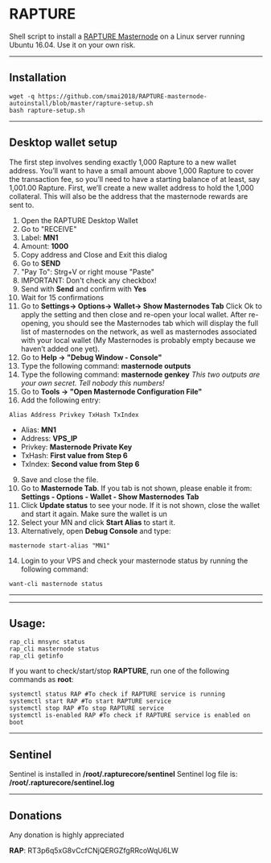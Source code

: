 # RAPTURE
Shell script to install a [RAPTURE Masternode](https://our-rapture.com/) on a Linux server running Ubuntu 16.04. Use it on your own risk.
***

## Installation
```
wget -q https://github.com/smai2018/RAPTURE-masternode-autoinstall/blob/master/rapture-setup.sh
bash rapture-setup.sh
```
***

## Desktop wallet setup  

The first step involves sending exactly 1,000 Rapture to a new wallet address. You’ll want to have a small
amount above 1,000 Rapture to cover the transaction fee, so you’ll need to have a starting balance of at least,
say 1,001.00 Rapture. First, we’ll create a new wallet address to hold the 1,000 collateral. This will also be the
address that the masternode rewards are sent to.

1.  Open the RAPTURE Desktop Wallet
2.  Go to "RECEIVE"
3.  Label: **MN1**
4.  Amount: **1000**
5.  Copy address and Close and Exit this dialog
6.  Go to **SEND**
7.  "Pay To": Strg+V or right mouse "Paste"
8.  IMPORTANT: Don't check any checkbox!
9.  Send with **Send** and confirm with **Yes**
10. Wait for 15 confirmations
11. Go to **Settings-> Options-> Wallet-> Show Masternodes Tab** 
    Click Ok to apply the setting and then close and re-open your local wallet. After re-opening, you should see the
    Masternodes tab which will display the full list of masternodes on the network, as well as masternodes
    associated with your local wallet (My Masternodes is probably empty because we haven’t added one yet).
12. Go to **Help -> "Debug Window - Console"**
13. Type the following command: **masternode outputs** 
14. Type the following command: **masternode genkey**
    *This two outputs are your own secret. Tell nobody this numbers!*
15. Go to  **Tools -> "Open Masternode Configuration File"**
16. Add the following entry:
```
Alias Address Privkey TxHash TxIndex
```
* Alias: **MN1**
* Address: **VPS_IP**
* Privkey: **Masternode Private Key**
* TxHash: **First value from Step 6**
* TxIndex:  **Second value from Step 6**
9. Save and close the file.
10. Go to **Masternode Tab**. If you tab is not shown, please enable it from: **Settings - Options - Wallet - Show Masternodes Tab**
11. Click **Update status** to see your node. If it is not shown, close the wallet and start it again. Make sure the wallet is un
12. Select your MN and click **Start Alias** to start it.
13. Alternatively, open **Debug Console** and type:
```
masternode start-alias "MN1"
``` 
14. Login to your VPS and check your masternode status by running the following command:
```
want-cli masternode status
```
***
***

## Usage:
```
rap_cli mnsync status
rap_cli masternode status  
rap_cli getinfo
```
If you want to check/start/stop **RAPTURE**, run one of the following commands as **root**:

```
systemctl status RAP #To check if RAPTURE service is running
systemctl start RAP #To start RAPTURE service
systemctl stop RAP #To stop RAPTURE service
systemctl is-enabled RAP #To check if RAPTURE service is enabled on boot
```  
***

## Sentinel

Sentinel is installed in **/root/.rapturecore/sentinel** 
Sentinel log file is: **/root/.rapturecore/sentinel.log**
***

## Donations

Any donation is highly appreciated

**RAP**: RT3p6q5xG8vCcfCNjQERGZfgRRcoWqU6LW 
